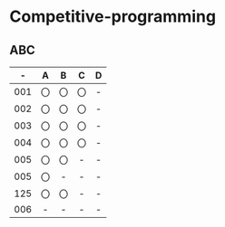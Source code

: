 # Competitive-programming

## ABC


| - | A | B | C | D |
| :-: | :-: | :-: | :-: | :-: |
| 001 | 〇 | 〇 | 〇 | - |
| 002 | 〇 | 〇 | 〇 | - |
| 003 | 〇 | 〇 | 〇 | - |
| 004 | 〇 | 〇 | 〇 | - |
| 005 | 〇 | 〇 | - | - |
| 005 | 〇 | - | - | - |
| 125 | 〇 | 〇 | - | - |
| 006 | - | - | - | - |
